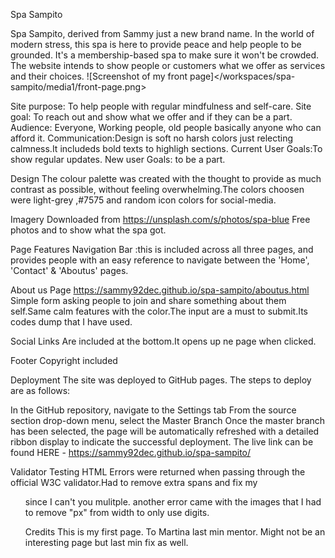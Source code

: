 Spa Sampito

Spa Sampito, derived from Sammy just a new brand name. In the world of modern stress, this spa is here to provide peace and help people to be grounded. It's a membership-based spa to make sure it won't be crowded.
The website intends to show people or customers what we offer as services and their choices.
![Screenshot of my front page]</workspaces/spa-sampito/media1/front-page.png>

Site purpose: To help people with regular mindfulness and self-care.
Site goal: To reach out and show what we offer and if they can be a part.
Audience: Everyone, Working people, old people basically anyone who can afford it.
Communication:Design is soft no harsh colors just relecting calmness.It includeds bold texts to highligh sections.
Current User Goals:To show regular updates.
New user Goals: to be a part.

Design
The colour palette was created with the thought to provide as much contrast as possible, without feeling overwhelming.The colors choosen were light-grey ,#7575 and random icon colors for social-media.

Imagery
Downloaded from <https://unsplash.com/s/photos/spa-blue>
Free photos and to show what the spa got.


Page Features
Navigation Bar :this is included across all three pages, and provides people with an easy reference to navigate between the 'Home', 'Contact' & 'Aboutus' pages.


About us Page <https://sammy92dec.github.io/spa-sampito/aboutus.html>
Simple form asking people to join and share something about them self.Same calm features with the color.The input are a must to submit.Its codes dump that I have used.

Social Links
Are included at the bottom.It opens up ne page when clicked.

Footer 
Copyright included

Deployment
The site was deployed to GitHub pages. The steps to deploy are as follows:

In the GitHub repository, navigate to the Settings tab
From the source section drop-down menu, select the Master Branch
Once the master branch has been selected, the page will be automatically refreshed with a detailed ribbon display to indicate the successful deployment.
The live link can be found HERE - <https://sammy92dec.github.io/spa-sampito/>

Validator Testing
HTML
Errors were returned when passing through the official W3C validator.Had to remove extra spans and fix my <ol> since I can't you mulitple.
another error came with the images that I had to remove "px" from width to only use digits.

Credits
This is my first page.
To Martina last min mentor.
Might not be an interesting page but last min fix as well.